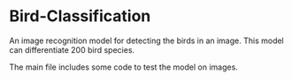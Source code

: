 # Bird-Classification
 An image recognition model for detecting the birds in an image. This model can differentiate 200 bird species.

 The main file includes some code to test the model on images. 

 
